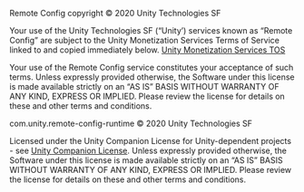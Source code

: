 Remote Config copyright © 2020 Unity Technologies SF

Your use of the Unity Technologies SF (“Unity’) services known as “Remote Config” are subject to the Unity Monetization Services Terms of Service linked to and copied immediately below.
[Unity Monetization Services TOS](https://unity3d.com/legal/monetization-services-terms-of-service)

Your use of the Remote Config service constitutes your acceptance of such terms. Unless expressly provided otherwise, the Software under this license is made available strictly on an “AS IS” BASIS WITHOUT WARRANTY OF ANY KIND, EXPRESS OR IMPLIED. Please review the license for details on these and other terms and conditions.

com.unity.remote-config-runtime © 2020 Unity Technologies SF

Licensed under the Unity Companion License for Unity-dependent projects - see [Unity Companion License](http://www.unity3d.com/legal/licenses/Unity_Companion_License).
Unless expressly provided otherwise, the Software under this license is made available strictly on an “AS IS” BASIS WITHOUT WARRANTY OF ANY KIND, EXPRESS OR IMPLIED. Please review the license for details on these and other terms and conditions.
